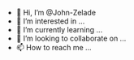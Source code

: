 - 👋 Hi, I’m @John-Zelade
- 👀 I’m interested in ...
- 🌱 I’m currently learning ...
- 💞️ I’m looking to collaborate on ...
- 📫 How to reach me ...

<!---
John-Zelade/John-Zelade is a ✨ special ✨ repository because its `README.md` (this file) appears on your GitHub profile.
You can click the Preview link to take a look at your changes.
--->
